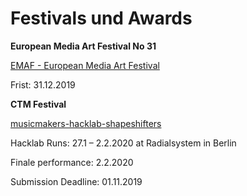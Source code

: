 # Festivals und Awards


**European Media Art Festival No 31**

[EMAF - European Media Art Festival](https://www.emaf.de/de/index.html)

Frist: 31.12.2019




**CTM Festival**

[musicmakers-hacklab-shapeshifters](https://www.ctm-festival.de/festival-2020/open-calls/musicmakers-hacklab-shapeshifters/)

Hacklab Runs: 27.1 – 2.2.2020 at Radialsystem in Berlin

Finale performance: 2.2.2020 

Submission Deadline: 01.11.2019
